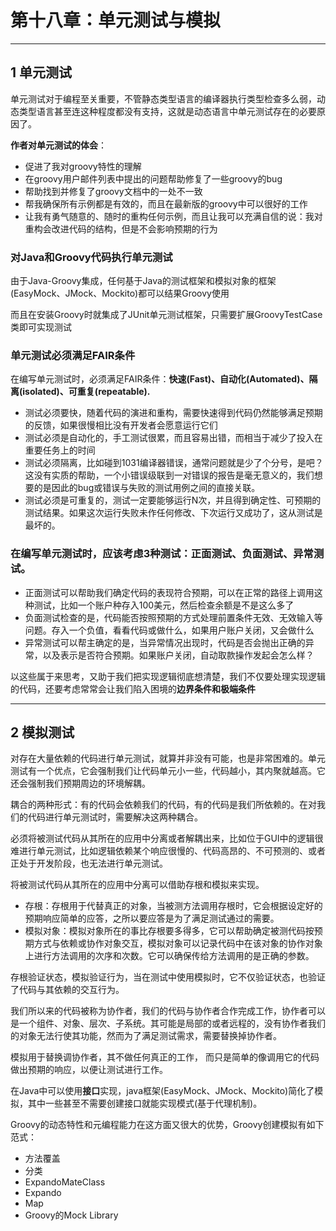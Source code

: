 # 第十八章：单元测试与模拟


---
## 1 单元测试

单元测试对于编程至关重要，不管静态类型语言的编译器执行类型检查多么弱，动态类型语言甚至连这种程度都没有支持，这就是动态语言中单元测试存在的必要原因了。

**作者对单元测试的体会**：

- 促进了我对groovy特性的理解
- 在groovy用户邮件列表中提出的问题帮助修复了一些groovy的bug
- 帮助找到并修复了groovy文档中的一处不一致
- 帮我确保所有示例都是有效的，而且在最新版的groovy中可以很好的工作
- 让我有勇气随意的、随时的重构任何示例，而且让我可以充满自信的说：我对重构会改进代码的结构，但是不会影响预期的行为



###   对Java和Groovy代码执行单元测试

由于Java-Groovy集成，任何基于Java的测试框架和模拟对象的框架(EasyMock、JMock、Mockito)都可以结果Groovy使用

而且在安装Groovy时就集成了JUnit单元测试框架，只需要扩展GroovyTestCase类即可实现测试



### 单元测试必须满足FAIR条件

在编写单元测试时，必须满足FAIR条件：**快速(Fast)、自动化(Automated)、隔离(isolated)、可重复(repeatable).**

- 测试必须要快，随着代码的演进和重构，需要快速得到代码仍然能够满足预期的反馈，如果很慢相比没有开发者会愿意运行它们
- 测试必须是自动化的，手工测试很累，而且容易出错，而相当于减少了投入在重要任务上的时间
- 测试必须隔离，比如碰到1031编译器错误，通常问题就是少了个分号，是吧？这没有实质的帮助，一个小错误级联到一对错误的报告是毫无意义的，我们想要的是因此的bug或错误与失败的测试用例之间的直接关联。
- 测试必须是可重复的，测试一定要能够运行N次，并且得到确定性、可预期的测试结果。如果这次运行失败未作任何修改、下次运行又成功了，这从测试是最坏的。

### 在编写单元测试时，应该考虑3种测试：正面测试、负面测试、异常测试。

- 正面测试可以帮助我们确定代码的表现符合预期，可以在正常的路径上调用这种测试，比如一个账户种存入100美元，然后检查余额是不是这么多了
- 负面测试检查的是，代码能否按照预期的方式处理前置条件无效、无效输入等问题。存入一个负值，看看代码或做什么，如果用户账户关闭，又会做什么
- 异常测试可以帮主确定的是，当异常情况出现时，代码是否会抛出正确的异常，以及表示是否符合预期。如果账户关闭，自动取款操作发起会怎么样？

以这些属于来思考，又助于我们把实现逻辑彻底想清楚，我们不仅要处理实现逻辑的代码，还要考虑常常会让我们陷入困境的**边界条件和极端条件**


---
## 2 模拟测试

对存在大量依赖的代码进行单元测试，就算并非没有可能，也是非常困难的。单元测试有一个优点，它会强制我们让代码单元小一些，代码越小，其内聚就越高。它还会强制我们预期周边的环境解耦。

耦合的两种形式：有的代码会依赖我们的代码，有的代码是我们所依赖的。在对我们的代码进行单元测试时，需要解决这两种耦合。

必须将被测试代码从其所在的应用中分离或者解耦出来，比如位于GUI中的逻辑很难进行单元测试，比如逻辑依赖某个响应很慢的、代码高昂的、不可预测的、或者正处于开发阶段，也无法进行单元测试。

将被测试代码从其所在的应用中分离可以借助存根和模拟来实现。

- 存根：存根用于代替真正的对象，当被测方法调用存根时，它会根据设定好的预期响应简单的应答，之所以要应答是为了满足测试通过的需要。
- 模拟对象：模拟对象所在的事比存根要多得多，它可以帮助确定被测代码按预期方式与依赖或协作对象交互，模拟对象可以记录代码中在该对象的协作对象上进行方法调用的次序和次数。它可以确保传给方法调用的是正确的参数。

存根验证状态，模拟验证行为，当在测试中使用模拟时，它不仅验证状态，也验证了代码与其依赖的交互行为。

我们所以来的代码被称为协作者，我们的代码与协作者合作完成工作，协作者可以是一个组件、对象、层次、子系统。其可能是局部的或者远程的，没有协作者我们的对象无法行使其功能，然而为了满足测试需求，需要替换掉协作者。

模拟用于替换调协作者，其不做任何真正的工作， 而只是简单的像调用它的代码做出预期的响应，以便让测试进行工作。

在Java中可以使用**接口**实现，java框架(EasyMock、JMock、Mockito)简化了模拟，其中一些甚至不需要创建接口就能实现模式(基于代理机制)。


Groovy的动态特性和元编程能力在这方面又很大的优势，Groovy创建模拟有如下范式：

- 方法覆盖
- 分类
 - ExpandoMateClass
 - Expando
 - Map
 - Groovy的Mock Library
